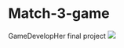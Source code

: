 # Match-3-game
 GameDevelopHer final project
![](https://github.com/Stavush/Match-3-game/blob/main/sugar%20rush%20screenshot.png)
